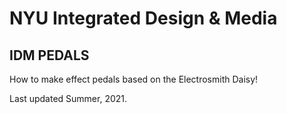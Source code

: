 # NYU Integrated Design & Media
## IDM PEDALS
How to make effect pedals based on the Electrosmith Daisy!

Last updated Summer, 2021.

